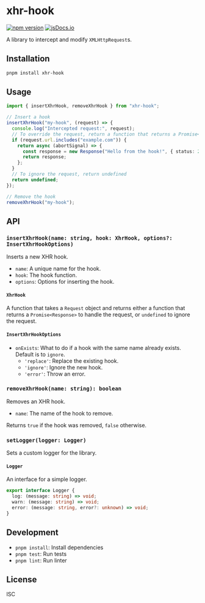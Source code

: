 # xhr-hook

[![npm version](https://img.shields.io/npm/v/%40sevenc-nanashi%2Fxhr-hook.svg)](https://www.npmjs.com/package/@sevenc-nanashi/xhr-hook)
[![jsDocs.io](https://img.shields.io/badge/jsDocs.io-reference-blue)](https://www.jsdocs.io/package/@sevenc-nanashi/xhr-hook)

A library to intercept and modify `XMLHttpRequest`s.

## Installation

```bash
pnpm install xhr-hook
```

## Usage

```typescript
import { insertXhrHook, removeXhrHook } from "xhr-hook";

// Insert a hook
insertXhrHook("my-hook", (request) => {
  console.log("Intercepted request:", request);
  // To override the request, return a function that returns a Promise<Response>
  if (request.url.includes("example.com")) {
    return async (abortSignal) => {
      const response = new Response("Hello from the hook!", { status: 200 });
      return response;
    };
  }
  // To ignore the request, return undefined
  return undefined;
});

// Remove the hook
removeXhrHook("my-hook");
```

## API

### `insertXhrHook(name: string, hook: XhrHook, options?: InsertXhrHookOptions)`

Inserts a new XHR hook.

- `name`: A unique name for the hook.
- `hook`: The hook function.
- `options`: Options for inserting the hook.

#### `XhrHook`

A function that takes a `Request` object and returns either a function that returns a `Promise<Response>` to handle the request, or `undefined` to ignore the request.

#### `InsertXhrHookOptions`

- `onExists`: What to do if a hook with the same name already exists. Default is to `ignore`.
  - `'replace'`: Replace the existing hook.
  - `'ignore'`: Ignore the new hook.
  - `'error'`: Throw an error.

### `removeXhrHook(name: string): boolean`

Removes an XHR hook.

- `name`: The name of the hook to remove.

Returns `true` if the hook was removed, `false` otherwise.

### `setLogger(logger: Logger)`

Sets a custom logger for the library.

#### `Logger`

An interface for a simple logger.

```typescript
export interface Logger {
  log: (message: string) => void;
  warn: (message: string) => void;
  error: (message: string, error?: unknown) => void;
}
```

## Development

- `pnpm install`: Install dependencies
- `pnpm test`: Run tests
- `pnpm lint`: Run linter

## License

ISC

